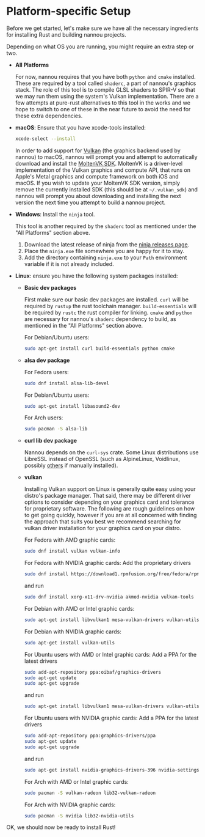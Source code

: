 # Platform-specific Setup

Before we get started, let's make sure we have all the necessary ingredients for
installing Rust and building nannou projects.

Depending on what OS you are running, you might require an extra step or two.

- **All Platforms**

  For now, nannou requires that you have both `python` and `cmake` installed.
  These are required by a tool called `shaderc`, a part of nannou's graphics
  stack. The role of this tool is to compile GLSL shaders to SPIR-V so that we
  may run them using the system's Vulkan implementation. There are a few
  attempts at pure-rust alternatives to this tool in the works and we hope to
  switch to one of these in the near future to avoid the need for these extra
  dependencies.

- **macOS**: Ensure that you have xcode-tools installed:

  ```bash
  xcode-select --install
  ```

  In order to add support for [Vulkan](https://www.khronos.org/vulkan/) (the
  graphics backend used by nannou) to macOS, nannou will prompt you and attempt
  to automatically download and install the [MoltenVK
  SDK](https://github.com/KhronosGroup/MoltenVK). MoltenVK is a driver-level
  implementation of the Vulkan graphics and compute API, that runs on Apple's
  Metal graphics and compute framework on both iOS and macOS. If you wish to
  update your MoltenVK SDK version, simply remove the currently installed SDK
  (this should be at `~/.vulkan_sdk`) and nannou will prompt you about
  downloading and installing the next version the next time you attempt to build
  a nannou project.

- **Windows**: Install the `ninja` tool.

  This tool is another required by the `shaderc` tool as mentioned under the
  "All Platforms" section above.

  1. Download the latest release of ninja from the [ninja releases
     page](https://github.com/ninja-build/ninja/releases).
  2. Place the `ninja.exe` file somewhere you are happy for it to stay.
  3. Add the directory containing `ninja.exe` to your `Path` environment
     variable if it is not already included.

- **Linux**: ensure you have the following system packages installed:

  - **Basic dev packages**

    First make sure our basic dev packages are installed. `curl` will be
    required by `rustup` the rust toolchain manager. `build-essentials` will be
    required by `rustc` the rust compiler for linking. `cmake` and `python` are
    necessary for nannou's `shaderc` dependency to build, as mentioned in the
    "All Platforms" section above.

    For Debian/Ubuntu users:
    ```bash
    sudo apt-get install curl build-essentials python cmake
    ```

  - **alsa dev package**

    For Fedora users:
    ```bash
    sudo dnf install alsa-lib-devel
    ```

    For Debian/Ubuntu users:
    ```bash
    sudo apt-get install libasound2-dev
    ```

    For Arch users:
    ```bash
    sudo pacman -S alsa-lib
    ```

  - **curl lib dev package**

    Nannou depends on the `curl-sys` crate. Some Linux distributions use
    LibreSSL instead of OpenSSL (such as AlpineLinux, Voidlinux, possibly
    [others](https://en.wikipedia.org/wiki/LibreSSL#Adoption) if manually
    installed).

  - **vulkan**

    Installing Vulkan support on Linux is generally quite easy using your
    distro's package manager. That said, there may be different driver
    options to consider depending on your graphics card and tolerance for
    proprietary software. The following are rough guidelines on how to get
    going quickly, however if you are at all concerned with finding the
    approach that suits you best we recommend searching for vulkan driver
    installation for your graphics card on your distro.

    For Fedora with AMD graphic cards:
    ```bash
    sudo dnf install vulkan vulkan-info
    ```

    For Fedora with NVIDIA graphic cards:
    Add the proprietary drivers
    ```bash
    sudo dnf install https://download1.rpmfusion.org/free/fedora/rpmfusion-free-release-$(rpm -E %fedora).noarch.rpm https://download1.rpmfusion.org/nonfree/fedora/rpmfusion-nonfree-release-$(rpm -E %fedora).noarch.rpm
    ```
    and run
    ```bash
    sudo dnf install xorg-x11-drv-nvidia akmod-nvidia vulkan-tools
    ```

    For Debian with AMD or Intel graphic cards:
    ```bash
    sudo apt-get install libvulkan1 mesa-vulkan-drivers vulkan-utils
    ```

    For Debian with NVIDIA graphic cards:
    ```bash
    sudo apt-get install vulkan-utils
    ```

    For Ubuntu users with AMD or Intel graphic cards:
    Add a PPA for the latest drivers
    ```bash
    sudo add-apt-repository ppa:oibaf/graphics-drivers
    sudo apt-get update
    sudo apt-get upgrade
    ```
    and run
    ```bash
    sudo apt-get install libvulkan1 mesa-vulkan-drivers vulkan-utils
    ```

    For Ubuntu users with NVIDIA graphic cards:
    Add a PPA for the latest drivers
    ```bash
    sudo add-apt-repository ppa:graphics-drivers/ppa
    sudo apt-get update
    sudo apt-get upgrade
    ```
    and run
    ```bash
    sudo apt-get install nvidia-graphics-drivers-396 nvidia-settings vulkan vulkan-utils
    ```

    For Arch with AMD or Intel graphic cards:
    ```bash
    sudo pacman -S vulkan-radeon lib32-vulkan-radeon
    ```

    For Arch with NVIDIA graphic cards:
    ```bash
    sudo pacman -S nvidia lib32-nvidia-utils
    ```

OK, we should now be ready to install Rust!

